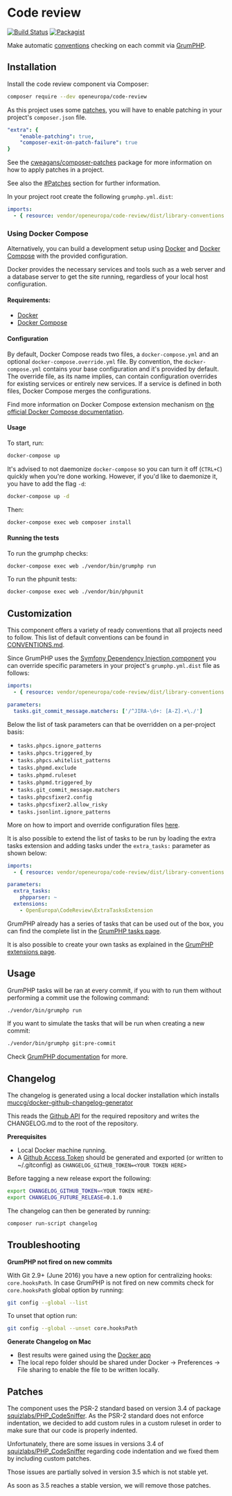 # Code review
[![Build Status](https://drone.fpfis.eu/api/badges/openeuropa/code-review/status.svg?branch=master)](https://drone.fpfis.eu/openeuropa/code-review)
[![Packagist](https://img.shields.io/packagist/v/openeuropa/code-review.svg)](https://packagist.org/packages/openeuropa/code-review)

Make automatic [conventions](CONVENTIONS.md) checking on each commit via [GrumPHP](https://github.com/phpro/grumphp).

## Installation

Install the code review component via Composer:

```bash
composer require --dev openeuropa/code-review
```

As this project uses some [patches](#Patches), you will have to enable patching in your project's `composer.json` file.

```yaml
"extra": {
    "enable-patching": true,
    "composer-exit-on-patch-failure": true
}
```

See the [cweagans/composer-patches](https://github.com/cweagans/composer-patches) package for more information on how to
apply patches in a project.

See also the [#Patches](#Patches) section for further information.

In your project root create the following `grumphp.yml.dist`:

```yaml
imports:
  - { resource: vendor/openeuropa/code-review/dist/library-conventions.yml }
```

### Using Docker Compose

Alternatively, you can build a development setup using [Docker](https://www.docker.com/get-docker) and 
[Docker Compose](https://docs.docker.com/compose/) with the provided configuration.

Docker provides the necessary services and tools such as a web server and a database server to get the site running, 
regardless of your local host configuration.

#### Requirements:

- [Docker](https://www.docker.com/get-docker)
- [Docker Compose](https://docs.docker.com/compose/)

#### Configuration

By default, Docker Compose reads two files, a `docker-compose.yml` and an optional `docker-compose.override.yml` file.
By convention, the `docker-compose.yml` contains your base configuration and it's provided by default.
The override file, as its name implies, can contain configuration overrides for existing services or entirely new 
services.
If a service is defined in both files, Docker Compose merges the configurations.

Find more information on Docker Compose extension mechanism on [the official Docker Compose documentation](https://docs.docker.com/compose/extends/).

#### Usage

To start, run:

```bash
docker-compose up
```

It's advised to not daemonize `docker-compose` so you can turn it off (`CTRL+C`) quickly when you're done working.
However, if you'd like to daemonize it, you have to add the flag `-d`:

```bash
docker-compose up -d
```

Then:

```bash
docker-compose exec web composer install
```

#### Running the tests

To run the grumphp checks:

```bash
docker-compose exec web ./vendor/bin/grumphp run
```

To run the phpunit tests:

```bash
docker-compose exec web ./vendor/bin/phpunit
```

## Customization

This component offers a variety of ready conventions that all projects need to follow.
This list of default conventions can be found in [CONVENTIONS.md](CONVENTIONS.md).

Since GrumPHP uses the [Symfony Dependency Injection component](http://symfony.com/doc/current/components/dependency_injection.html)
you can override specific parameters in your project's `grumphp.yml.dist` file as follows:

```yaml
imports:
  - { resource: vendor/openeuropa/code-review/dist/library-conventions.yml }

parameters:
  tasks.git_commit_message.matchers: ['/^JIRA-\d+: [A-Z].+\./']
```

Below the list of task parameters can that be overridden on a per-project basis:

- `tasks.phpcs.ignore_patterns`
- `tasks.phpcs.triggered_by`
- `tasks.phpcs.whitelist_patterns`
- `tasks.phpmd.exclude`
- `tasks.phpmd.ruleset`
- `tasks.phpmd.triggered_by`
- `tasks.git_commit_message.matchers`
- `tasks.phpcsfixer2.config`
- `tasks.phpcsfixer2.allow_risky`
- `tasks.jsonlint.ignore_patterns`

More on how to import and override configuration files [here](http://symfony.com/doc/current/service_container/import.html).

It is also possible to extend the list of tasks to be run by loading the extra tasks extension and adding tasks under
the `extra_tasks:` parameter as shown below:

```yaml
imports:
  - { resource: vendor/openeuropa/code-review/dist/library-conventions.yml }

parameters:
  extra_tasks:
    phpparser: ~
  extensions:
    - OpenEuropa\CodeReview\ExtraTasksExtension
```

GrumPHP already has a series of tasks that can be used out of the box, you can find the complete list in the
[GrumPHP tasks page](https://github.com/phpro/grumphp/blob/master/doc/tasks.md).

It is also possible to create your own tasks as explained in the [GrumPHP extensions page](https://github.com/phpro/grumphp/blob/master/doc/extensions.md).

## Usage

GrumPHP tasks will be ran at every commit, if you with to run them without performing a commit use the following command:

```bash
./vendor/bin/grumphp run
```

If you want to simulate the tasks that will be run when creating a new commit:

```bash
./vendor/bin/grumphp git:pre-commit
```

Check [GrumPHP documentation](https://github.com/phpro/grumphp/tree/master/doc) for more.

## Changelog

The changelog is generated using a local docker installation which installs [muccg/docker-github-changelog-generator](https://github.com/muccg/docker-github-changelog-generator)

This reads the [Github API](https://api.github.com/repos/openeuropa/code-review) for the required repository and writes the CHANGELOG.md to the root of the repository.

**Prerequisites**

- Local Docker machine running.
- A [Github Access Token](https://github.com/settings/tokens) should be generated and exported (or written to ~/.gitconfig) as `CHANGELOG_GITHUB_TOKEN=<YOUR TOKEN HERE>`  

Before tagging a new release export the following:

```bash
export CHANGELOG_GITHUB_TOKEN=<YOUR TOKEN HERE>
export CHANGELOG_FUTURE_RELEASE=0.1.0
```

The changelog can then be generated by running:

```bash
composer run-script changelog
```

## Troubleshooting

**GrumPHP not fired on new commits**
 
With Git 2.9+ (June 2016) you have a new option for centralizing hooks: `core.hooksPath`. In case GrumPHP is not
fired on new commits check for `core.hooksPath` global option by running:

```bash
git config --global --list
```

To unset that option run:

```bash
git config --global --unset core.hooksPath 
```

**Generate Changelog on Mac**

* Best results were gained using the [Docker app](https://docs.docker.com/docker-for-mac/install/)
* The local repo folder should be shared under Docker -> Preferences -> File sharing to enable the file to be written locally.

## Patches

The component uses the PSR-2 standard based on version 3.4 of package [squizlabs/PHP_CodeSniffer](https://github.com/squizlabs/PHP_CodeSniffer).
As the PSR-2 standard does not enforce indentation, we decided to add custom rules in a custom ruleset in order to make sure
that our code is properly indented.

Unfortunately, there are some issues in versions 3.4 of [squizlabs/PHP_CodeSniffer](https://github.com/squizlabs/PHP_CodeSniffer) regarding
code indentation and we fixed them by including custom patches.

Those issues are partially solved in version 3.5 which is not stable yet.

As soon as 3.5 reaches a stable version, we will remove those patches.
